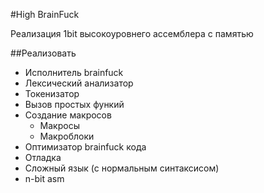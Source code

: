 #High BrainFuck

Реализация 1bit высокоуровнего ассемблера с памятью

##Реализовать
* Исполнитель brainfuck
* Лексический анализатор
* Токенизатор
* Вызов простых функий
* Создание макросов
    * Макросы
    * Макроблоки
* Оптимизатор brainfuck кода
* Отладка
* Сложный язык (с нормальным синтаксисом)
* n-bit asm
